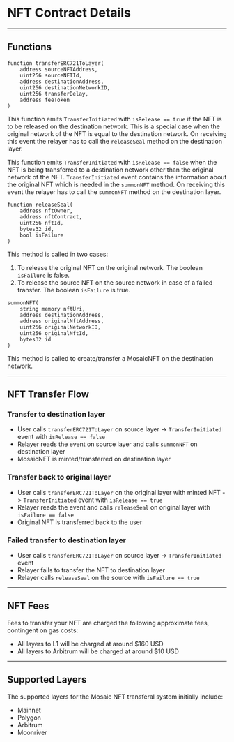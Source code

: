 # NFT Contract Details

---

## Functions

```
function transferERC721ToLayer( 
    address sourceNFTAddress,
    uint256 sourceNFTId,
    address destinationAddress,
    uint256 destinationNetworkID,
    uint256 transferDelay,
    address feeToken
)
```

This function emits `TransferInitiated` with `isRelease == true` if the NFT is to be released on the destination network. This is a special case when the original network of the NFT is equal to the destination network. On receiving this event the relayer has to call the `releaseSeal` method on the destination layer.

This function emits `TransferInitiated` with `isRelease == false` when the NFT is being transferred to a destination network other than the original network of the NFT. `TransferInitiated` event contains the information about the original NFT which is needed in the `summonNFT` method. On receiving this event the relayer has to call the `summonNFT` method on the destination layer.

```
function releaseSeal(
    address nftOwner,
    address nftContract,
    uint256 nftId,
    bytes32 id,
    bool isFailure
)
```

This method is called in two cases:

1. To release the original NFT on the original network. The boolean `isFailure` is false. 
2. To release the source NFT on the source network in case of a failed transfer. The boolean `isFailure` is true.

```
summonNFT(
    string memory nftUri,
    address destinationAddress,
    address originalNftAddress,
    uint256 originalNetworkID,
    uint256 originalNftId,
    bytes32 id
)
```

This method is called to create/transfer a MosaicNFT on the destination network.

---

## NFT Transfer Flow

### Transfer to destination layer 

- User calls `transferERC721ToLayer` on source layer -> `TransferInitiated` event with `isRelease == false`
- Relayer reads the event on source layer and calls `summonNFT` on destination layer
- MosaicNFT is minted/transferred on destination layer 

### Transfer back to original layer 

- User calls `transferERC721ToLayer` on the original layer with minted NFT -> `TransferInitiated` event with `isRelease == true`
- Relayer reads the event and calls `releaseSeal` on original layer with `isFailure == false`
- Original NFT is transferred back to the user 

### Failed transfer to destination layer 

- User calls `transferERC721ToLayer` on source layer -> `TransferInitiated` event
- Relayer fails to transfer the NFT to destination layer 
- Relayer calls `releaseSeal` on the source with `isFailure == true`

---

## NFT Fees

Fees to transfer your NFT are charged the following approximate fees, contingent on gas costs: 

- All layers to L1 will be charged at around $160 USD
- All layers to Arbitrum will be charged at around $10 USD

--- 

## Supported Layers

The supported layers for the Mosaic NFT transferal system initially include:

- Mainnet 
- Polygon 
- Arbitrum 
- Moonriver